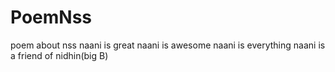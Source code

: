 # PoemNss
poem about nss
naani is great
naani is awesome
naani is everything
naani is a friend of nidhin(big B)
